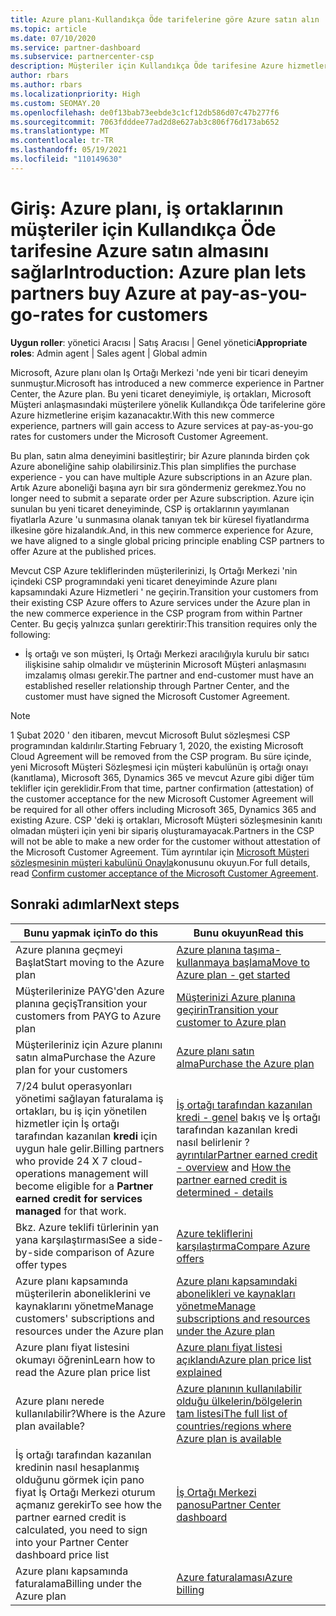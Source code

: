 ```yaml
---
title: Azure planı-Kullandıkça Öde tarifelerine göre Azure satın alın
ms.topic: article
ms.date: 07/10/2020
ms.service: partner-dashboard
ms.subservice: partnercenter-csp
description: Müşteriler için Kullandıkça Öde tarifesine Azure hizmetleri satın almak üzere Azure plan ticari deneyimi hakkında bilgi edinin. Yeni güvenlik gereksinimleri de hakkında bilgi edinin.
author: rbars
ms.author: rbars
ms.localizationpriority: High
ms.custom: SEOMAY.20
ms.openlocfilehash: de0f13bab73eebde3c1cf12db586d07c47b277f6
ms.sourcegitcommit: 7063fdddee77ad2d8e627ab3c806f76d173ab652
ms.translationtype: MT
ms.contentlocale: tr-TR
ms.lasthandoff: 05/19/2021
ms.locfileid: "110149630"
---
```

# <a name="introduction-azure-plan-lets-partners-buy-azure-at-pay-as-you-go-rates-for-customers"></a><span data-ttu-id="6150f-104">Giriş: Azure planı, iş ortaklarının müşteriler için Kullandıkça Öde tarifesine Azure satın almasını sağlar</span><span class="sxs-lookup"><span data-stu-id="6150f-104">Introduction: Azure plan lets partners buy Azure at pay-as-you-go-rates for customers</span></span>

<span data-ttu-id="6150f-105">**Uygun roller**: yönetici Aracısı | Satış Aracısı | Genel yönetici</span><span class="sxs-lookup"><span data-stu-id="6150f-105">**Appropriate roles**: Admin agent | Sales agent | Global admin</span></span>

<span data-ttu-id="6150f-106">Microsoft, Azure planı olan Iş Ortağı Merkezi 'nde yeni bir ticari deneyim sunmuştur.</span><span class="sxs-lookup"><span data-stu-id="6150f-106">Microsoft has introduced a new commerce experience in Partner Center, the Azure plan.</span></span>  <span data-ttu-id="6150f-107">Bu yeni ticaret deneyimiyle, iş ortakları, Microsoft Müşteri anlaşmasındaki müşterilere yönelik Kullandıkça Öde tarifelerine göre Azure hizmetlerine erişim kazanacaktır.</span><span class="sxs-lookup"><span data-stu-id="6150f-107">With this new commerce experience, partners will gain access to Azure services at pay-as-you-go rates for customers under the Microsoft Customer Agreement.</span></span>

<span data-ttu-id="6150f-108">Bu plan, satın alma deneyimini basitleştirir; bir Azure planında birden çok Azure aboneliğine sahip olabilirsiniz.</span><span class="sxs-lookup"><span data-stu-id="6150f-108">This plan simplifies the purchase experience - you can have multiple Azure subscriptions in an Azure plan.</span></span> <span data-ttu-id="6150f-109">Artık Azure aboneliği başına ayrı bir sıra göndermeniz gerekmez.</span><span class="sxs-lookup"><span data-stu-id="6150f-109">You no longer need to submit a separate order per Azure subscription.</span></span> <span data-ttu-id="6150f-110">Azure için sunulan bu yeni ticaret deneyiminde, CSP iş ortaklarının yayımlanan fiyatlarla Azure 'u sunmasına olanak tanıyan tek bir küresel fiyatlandırma ilkesine göre hizalandık.</span><span class="sxs-lookup"><span data-stu-id="6150f-110">And, in this new commerce experience for Azure, we have aligned to a single global pricing principle enabling CSP partners to offer Azure at the published prices.</span></span>

<span data-ttu-id="6150f-111">Mevcut CSP Azure tekliflerinden müşterilerinizi, Iş Ortağı Merkezi 'nin içindeki CSP programındaki yeni ticaret deneyiminde Azure planı kapsamındaki Azure Hizmetleri ' ne geçirin.</span><span class="sxs-lookup"><span data-stu-id="6150f-111">Transition your customers from their existing CSP Azure offers to Azure services under the Azure plan in the new commerce experience in the CSP program from within Partner Center.</span></span> <span data-ttu-id="6150f-112">Bu geçiş yalnızca şunları gerektirir:</span><span class="sxs-lookup"><span data-stu-id="6150f-112">This transition requires only the following:</span></span>

- <span data-ttu-id="6150f-113">İş ortağı ve son müşteri, Iş Ortağı Merkezi aracılığıyla kurulu bir satıcı ilişkisine sahip olmalıdır ve müşterinin Microsoft Müşteri anlaşmasını imzalamış olması gerekir.</span><span class="sxs-lookup"><span data-stu-id="6150f-113">The partner and end-customer must have an established reseller relationship through Partner Center, and the customer must have signed the Microsoft Customer Agreement.</span></span>

>[!Note]
><span data-ttu-id="6150f-114">1 Şubat 2020 ' den itibaren, mevcut Microsoft Bulut sözleşmesi CSP programından kaldırılır.</span><span class="sxs-lookup"><span data-stu-id="6150f-114">Starting February 1, 2020, the existing Microsoft Cloud Agreement will be removed from the CSP program.</span></span> <span data-ttu-id="6150f-115">Bu süre içinde, yeni Microsoft Müşteri Sözleşmesi için müşteri kabulünün iş ortağı onayı (kanıtlama), Microsoft 365, Dynamics 365 ve mevcut Azure gibi diğer tüm teklifler için gereklidir.</span><span class="sxs-lookup"><span data-stu-id="6150f-115">From that time, partner confirmation (attestation) of the customer acceptance for the new Microsoft Customer Agreement will be required for all other offers including Microsoft 365, Dynamics 365 and existing Azure.</span></span> <span data-ttu-id="6150f-116">CSP 'deki iş ortakları, Microsoft Müşteri sözleşmesinin kanıtı olmadan müşteri için yeni bir sipariş oluşturamayacak.</span><span class="sxs-lookup"><span data-stu-id="6150f-116">Partners in the CSP will not be able to make a new order for the customer without attestation of the Microsoft Customer Agreement.</span></span> <span data-ttu-id="6150f-117">Tüm ayrıntılar için [Microsoft Müşteri sözleşmesinin müşteri kabulünü Onayla](confirm-customer-agreement.md)konusunu okuyun.</span><span class="sxs-lookup"><span data-stu-id="6150f-117">For full details, read [Confirm customer acceptance of the Microsoft Customer Agreement](confirm-customer-agreement.md).</span></span>


## <a name="next-steps"></a><span data-ttu-id="6150f-118">Sonraki adımlar</span><span class="sxs-lookup"><span data-stu-id="6150f-118">Next steps</span></span>

|<span data-ttu-id="6150f-119">**Bunu yapmak için**</span><span class="sxs-lookup"><span data-stu-id="6150f-119">**To do this**</span></span>   |<span data-ttu-id="6150f-120">**Bunu okuyun**</span><span class="sxs-lookup"><span data-stu-id="6150f-120">**Read this**</span></span>   |
|------------------|---------------------|
|<span data-ttu-id="6150f-121">Azure planına geçmeyi Başlat</span><span class="sxs-lookup"><span data-stu-id="6150f-121">Start moving to the Azure plan</span></span>|[<span data-ttu-id="6150f-122">Azure planına taşıma-kullanmaya başlama</span><span class="sxs-lookup"><span data-stu-id="6150f-122">Move to Azure plan - get started</span></span>](azure-plan-get-started.md)
|<span data-ttu-id="6150f-123">Müşterilerinize PAYG'den Azure planına geçiş</span><span class="sxs-lookup"><span data-stu-id="6150f-123">Transition your customers from PAYG to Azure plan</span></span>|[<span data-ttu-id="6150f-124">Müşterinizi Azure planına geçirin</span><span class="sxs-lookup"><span data-stu-id="6150f-124">Transition your customer to Azure plan</span></span>](azure-plan-transition.md)|
|<span data-ttu-id="6150f-125">Müşterileriniz için Azure planını satın alma</span><span class="sxs-lookup"><span data-stu-id="6150f-125">Purchase the Azure plan for your customers</span></span>|[<span data-ttu-id="6150f-126">Azure planı satın alma</span><span class="sxs-lookup"><span data-stu-id="6150f-126">Purchase the Azure plan</span></span>](purchase-azure-plan.md)|
|<span data-ttu-id="6150f-127">7/24 bulut operasyonları yönetimi sağlayan faturalama iş ortakları, bu iş için yönetilen hizmetler için İş ortağı tarafından kazanılan **kredi** için uygun hale gelir.</span><span class="sxs-lookup"><span data-stu-id="6150f-127">Billing partners who provide 24 X 7 cloud-operations management will become eligible for a **Partner earned credit for services managed** for that work.</span></span>|<span data-ttu-id="6150f-128">[İş ortağı tarafından kazanılan kredi - genel](partner-earned-credit.md) bakış ve İş ortağı tarafından kazanılan kredi nasıl belirlenir ? [ayrıntılar](partner-earned-credit-explanation.md)</span><span class="sxs-lookup"><span data-stu-id="6150f-128">[Partner earned credit - overview](partner-earned-credit.md) and [How the partner earned credit is determined - details](partner-earned-credit-explanation.md)</span></span>|
|<span data-ttu-id="6150f-129">Bkz. Azure teklifi türlerinin yan yana karşılaştırması</span><span class="sxs-lookup"><span data-stu-id="6150f-129">See a side-by-side comparison of Azure offer types</span></span>|[<span data-ttu-id="6150f-130">Azure tekliflerini karşılaştırma</span><span class="sxs-lookup"><span data-stu-id="6150f-130">Compare Azure offers</span></span>](compare-azure-offers.md)|
|<span data-ttu-id="6150f-131">Azure planı kapsamında müşterilerin aboneliklerini ve kaynaklarını yönetme</span><span class="sxs-lookup"><span data-stu-id="6150f-131">Manage customers' subscriptions and resources under the Azure plan</span></span>|[<span data-ttu-id="6150f-132">Azure planı kapsamındaki abonelikleri ve kaynakları yönetme</span><span class="sxs-lookup"><span data-stu-id="6150f-132">Manage subscriptions and resources under the Azure plan</span></span>](azure-plan-manage.md)|
|<span data-ttu-id="6150f-133">Azure planı fiyat listesini okumayı öğrenin</span><span class="sxs-lookup"><span data-stu-id="6150f-133">Learn how to read the Azure plan price list</span></span>   |[<span data-ttu-id="6150f-134">Azure planı fiyat listesi açıklandı</span><span class="sxs-lookup"><span data-stu-id="6150f-134">Azure plan price list explained</span></span>](azure-plan-price-list.md)|
|<span data-ttu-id="6150f-135">Azure planı nerede kullanılabilir?</span><span class="sxs-lookup"><span data-stu-id="6150f-135">Where is the Azure plan available?</span></span>|[<span data-ttu-id="6150f-136">Azure planının kullanılabilir olduğu ülkelerin/bölgelerin tam listesi</span><span class="sxs-lookup"><span data-stu-id="6150f-136">The full list of countries/regions where Azure plan is available</span></span>](https://query.prod.cms.rt.microsoft.com/cms/api/am/binary/RE3QN0x)
|<span data-ttu-id="6150f-137">İş ortağı tarafından kazanılan kredinin nasıl hesaplanmış olduğunu görmek için pano fiyat İş Ortağı Merkezi oturum açmanız gerekir</span><span class="sxs-lookup"><span data-stu-id="6150f-137">To see how the partner earned credit is calculated, you need to sign into your Partner Center dashboard price list</span></span>|[<span data-ttu-id="6150f-138">İş Ortağı Merkezi panosu</span><span class="sxs-lookup"><span data-stu-id="6150f-138">Partner Center dashboard</span></span>](https://partner.microsoft.com/dashboard/home)|
|<span data-ttu-id="6150f-139">Azure planı kapsamında faturalama</span><span class="sxs-lookup"><span data-stu-id="6150f-139">Billing under the Azure plan</span></span>|[<span data-ttu-id="6150f-140">Azure faturalaması</span><span class="sxs-lookup"><span data-stu-id="6150f-140">Azure billing</span></span>](azure-plan-billing.md)|